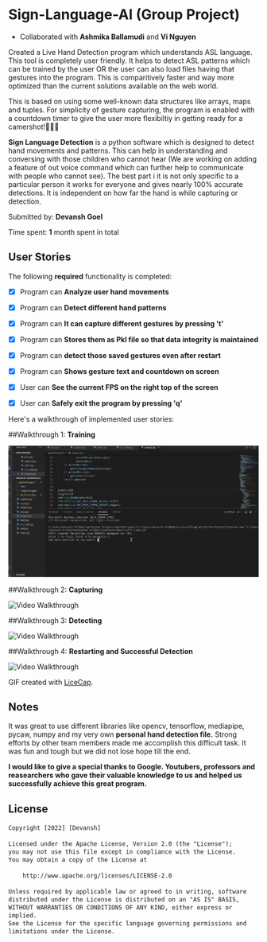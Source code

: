 # Sign-Language-AI (Group Project) 

- Collaborated with **Ashmika Ballamudi** and **Vi Nguyen**

Created a Live Hand Detection program which understands ASL language. This tool is completely user friendly. It helps to detect ASL patterns which can be trained by the user OR the user can also load files having that gestures into the program. This is comparitively faster and way more optimized than the current solutions available on the web world.

This is based on using some well-known data structures like arrays, maps and tuples. For simplicity of gesture capturing, the program is enabled with a countdown timer to give the user more flexibiltiy in getting ready for a camershot!🤳🤳✨ 

**Sign Language Detection** is a python software which is designed to detect hand movements and patterns. This can help in understanding and conversing with those children who cannot hear (We are working on adding a feature of out voice command which can further help to communicate with people who cannot see). The best part i it is not only specific to a particular person it works for everyone and gives nearly 100% accurate detections. It is independent on how far the hand is while capturing or detection.

Submitted by: **Devansh Goel**

Time spent: **1** month spent in total

## User Stories

The following **required** functionality is completed:

* [x] Program can **Analyze user hand movements**
* [x] Program can **Detect different hand patterns**
* [x] Program can **It can capture different gestures by pressing 't'**
* [x] Program can **Stores them as Pkl file so that data integrity is maintained**
* [x] Program can **detect those saved gestures even after restart**
* [x] Program can **Shows gesture text and countdown on screen** 
* [x] User can **See the current FPS on the right top of the screen**
* [x] User can **Safely exit the program by pressing 'q'** 


Here's a walkthrough of implemented user stories:

##Walkthrough 1: **Training**

<img src='training.gif' title='Video Walkthrough' width='' alt='Video Walkthrough' />

##Walkthrough 2: **Capturing**

<img src='capturing.gif' title='Video Walkthrough' width='' alt='Video Walkthrough' />

##Walkthrough 3: **Detecting**

<img src='detecting.gif' title='Video Walkthrough' width='' alt='Video Walkthrough' />

##Walkthrough 4: **Restarting and Successful Detection**

<img src='restarting.gif' title='Video Walkthrough' width='' alt='Video Walkthrough' />

GIF created with [LiceCap](http://www.cockos.com/licecap/).

## Notes

It was great to use different libraries like opencv, tensorflow, mediapipe, pycaw, numpy and my very own **personal hand detection file.** Strong efforts by other team members made me accomplish this difficult task. It was fun and tough but we did not lose hope till the end.

**I would like to give a special thanks to Google. Youtubers, professors and reasearchers who gave their valuable knowledge to us and helped us successfully achieve this great program.**

## License

    Copyright [2022] [Devansh]

    Licensed under the Apache License, Version 2.0 (the "License");
    you may not use this file except in compliance with the License.
    You may obtain a copy of the License at

        http://www.apache.org/licenses/LICENSE-2.0

    Unless required by applicable law or agreed to in writing, software
    distributed under the License is distributed on an "AS IS" BASIS,
    WITHOUT WARRANTIES OR CONDITIONS OF ANY KIND, either express or implied.
    See the License for the specific language governing permissions and
    limitations under the License.
